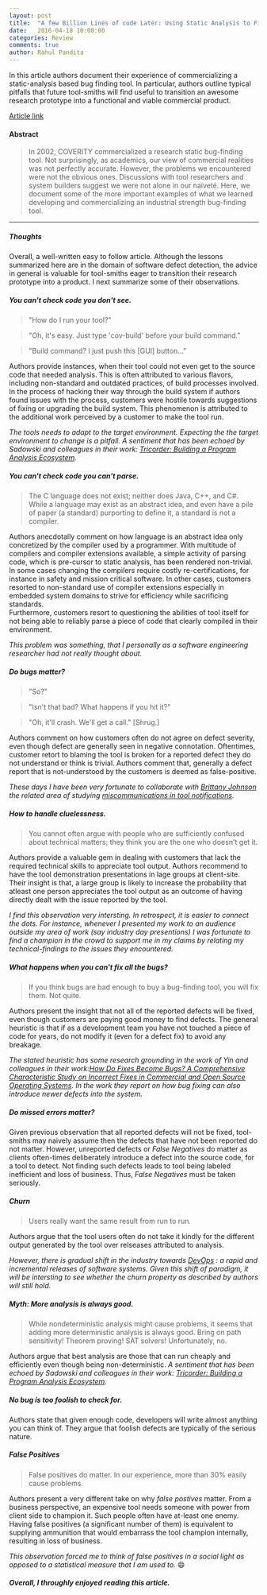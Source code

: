 ```yaml
---
layout: post
title:  "A few Billion Lines of code Later: Using Static Analysis to Find Bugs in the Real World"
date:   2016-04-18 10:00:00
categories: Review
comments: true
author: Rahul Pandita
---
```


In this article authors document their experience of commercializing a static-analysis based bug finding tool.
In particular, authors outline typical pitfalls that future tool-smiths will find useful to transition an awesome research prototype into a functional and viable commercial product.

[Article link](http://cacm.acm.org/magazines/2010/2/69354-a-few-billion-lines-of-code-later/fulltext)


#### Abstract

>In 2002, COVERITY commercialized a research static bug-finding tool. Not surprisingly, as academics, our view of commercial realities was not perfectly accurate. However, the problems we encountered were not the obvious ones. Discussions with tool researchers and system builders suggest we were not alone in our naïveté. Here, we document some of the more important examples of what we learned developing and commercializing an industrial strength bug-finding tool.

---




##### Thoughts

Overall, a well-written easy to follow article.
Although the lessons summarized here are in the domain of software defect detection, the advice in general is valuable for tool-smiths eager to transition their research prototype into a product.
I next summarize some of their observations.


##### You can't check code you don't see.


>"How do I run your tool?"

>"Oh, it's easy. Just type 'cov-build' before your build command."

>"Build command? I just push this [GUI] button..."

Authors provide instances, when their tool could not even get to the source code that needed analysis.
This is often attributed to various flavors, including non-standard and outdated practices, of build processes involved.
In the process of hacking their way through the build system if authors found issues with the process,
customers were hostile towards suggestions of fixing or upgrading the build system.
This phenomenon is attributed to the additional work perceived by a customer to make the tool run.

*The tools needs to adapt to the target environment. Expecting the the target environment to change is a pitfall.
A sentiment that has been echoed by Sadowski and colleagues in their work: [Tricorder: Building a Program Analysis Ecosystem](http://static.googleusercontent.com/media/research.google.com/en//pubs/archive/43322.pdf).*


##### You can't check code you can't parse.

>The C language does not exist; neither does Java, C++, and C#. While a language may exist as an abstract idea, and even have a pile of paper (a standard) purporting to define it, a standard is not a compiler.

Authors anecdotally comment on how language is an abstract idea only concretized by the compiler used by a programmer.
With multitude of compilers and compiler extensions available, a simple activity of parsing code, which is pre-cursor to static analysis, has been rendered non-trivial.
In some cases changing the compilers require costly re-certifications, for instance in safety and mission critical software.
In other cases, customers resorted to non-standard use of compiler extensions especially in embedded system domains to strive for efficiency while sacrificing standards.   
Furthermore, customers resort to questioning the abilities of tool itself for not being able to reliably parse a piece of code that clearly compiled in their environment.

*This problem was something, that I personally as a software engineering researcher had not really thought about.*


##### Do bugs matter?

>"So?"

>"Isn't that bad? What happens if you hit it?"

>"Oh, it'll crash. We'll get a call." [Shrug.]

Authors comment on how customers often do not agree on defect severity, even though defect are generally seen in negative connotation.
Oftentimes, customer retort to blaming the tool is broken for a reported defect they do not understand or think is trivial.
Authors comment that, generally a defect report that is not-understood by the customers is deemed as false-positive.

*These days I have been very fortunate to collaborate with [Brittany Johnson](http://www4.ncsu.edu/~bijohnso/) the related area of studying [miscommunications in tool notifications](http://www4.ncsu.edu/~bijohnso/apatian.html).*



##### How to handle cluelessness.

>You cannot often argue with people who are sufficiently confused about technical matters; they think you are the one who doesn't get it.

Authors provide a valuable gem in dealing with customers that lack the required technical skills to appreciate tool output.
Authors recommend to have the tool demonstration presentations in lage groups at client-site.
Their insight is that, a large group is likely to increase the probability that atleast one person appreciates the tool output as an outcome of having directly dealt with the issue reported by the tool.

*I find this observation very intersting.
In retrospect, it is easier to connect the dots.
For instance, whenever I presented my work to an audience outside my area of work (say industry day presentions) I was fortunate to find a champion in the crowd to support me in my claims by relating my technical-findings to the issues they encountered.*

##### What happens when you can't fix all the bugs?

>If you think bugs are bad enough to buy a bug-finding tool, you will fix them. Not quite.

Authors present the insight that not all of the reported defects will be fixed, even though customers are paying good money to find defects.
The general heuristic is that if as a development team you have not touched a piece of code for years, do not modify it (even for a defect fix) to avoid any breakage.

*The stated heuristic has some research grounding in the work of Yin and colleagues in their work:[How Do Fixes Become Bugs? *A Comprehensive Characteristic Study on Incorrect Fixes in Commercial and Open Source Operating Systems*](http://opera.ucsd.edu/paper/fse11.pdf).
In the work they report on how bug fixing can also introduce newer defects into the system.*


##### Do missed errors matter?

Given previous observation that all reported defects will not be fixed, tool-smiths may naively assume then the defects that have not been reported do not matter.
However, unreported defects or *False Negatives* do matter as clients often-times deliberately introduce a defect into the source code, for a tool to detect.
Not finding such defects leads to tool being labeled inefficient and loss of business.
Thus, *False Negatives* must be taken seriously.


##### Churn

>Users really want the same result from run to run.

Authors argue that the tool users often do not take it kindly for the different output generated by the tool over relseases attributed to analysis.

*However, there is gradual shift in the industry towards [DevOps](http://ieeexplore.ieee.org/xpls/abs_all.jsp?arnumber=7284592&tag=1) : a rapid and incremental releases of software systems.
Given this shift of paradigm, it will be intersting to see whether the churn property as described by authors will still hold.*


##### Myth: More analysis is always good.

>While nondeterministic analysis might cause problems, it seems that adding more deterministic analysis is always good. Bring on path sensitivity! Theorem proving! SAT solvers! Unfortunately, no.

Authors argue that best analysis are those that can run cheaply and efficiently even though being non-deterministic.
*A sentiment that has been echoed by Sadowski and colleagues in their work: [Tricorder: Building a Program Analysis Ecosystem](http://static.googleusercontent.com/media/research.google.com/en//pubs/archive/43322.pdf).*


##### No bug is too foolish to check for.

Authors state that given enough code, developers will write almost anything you can think of.
They argue that foolish defects are typically of the serious nature.



##### False Positives

> False positives do matter. In our experience, more than 30% easily cause problems.

Authors present a very different take on why *false postives* matter.
From a business perspective, an expensive tool needs someone with power from client side to champion it.
Such people often have at-least one enemy.
Having false positives (a significant number of them) is equivalent to supplying ammunition that would embarrass the tool champion internally, resulting in loss of business.

*This observation forced me to think of false positives in a social light as opposed to a statistical measure that I am used to.*
 :smile:



##### Overall, I throughly enjoyed reading this article.
